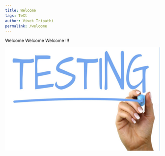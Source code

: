 ```yaml
---
title: Welcome
tags: TeXt
author: Vivek Tripathi
permalink: /welcome
---
```


Welcome Welcome Welcome !!!

![test image redering on the theme](./assets/images/test.jpg)